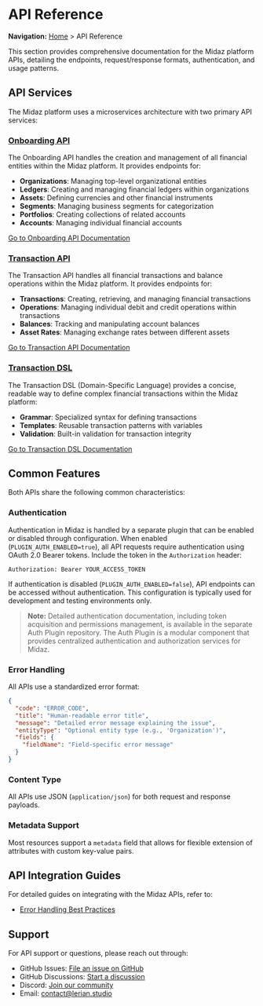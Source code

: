 # API Reference

**Navigation:** [Home](../) > API Reference

This section provides comprehensive documentation for the Midaz platform APIs, detailing the endpoints, request/response formats, authentication, and usage patterns.

## API Services

The Midaz platform uses a microservices architecture with two primary API services:

### [Onboarding API](./onboarding-api/)

The Onboarding API handles the creation and management of all financial entities within the Midaz platform. It provides endpoints for:

- **Organizations**: Managing top-level organizational entities
- **Ledgers**: Creating and managing financial ledgers within organizations
- **Assets**: Defining currencies and other financial instruments
- **Segments**: Managing business segments for categorization
- **Portfolios**: Creating collections of related accounts
- **Accounts**: Managing individual financial accounts

[Go to Onboarding API Documentation](./onboarding-api/)

### [Transaction API](./transaction-api/)

The Transaction API handles all financial transactions and balance operations within the Midaz platform. It provides endpoints for:

- **Transactions**: Creating, retrieving, and managing financial transactions
- **Operations**: Managing individual debit and credit operations within transactions
- **Balances**: Tracking and manipulating account balances
- **Asset Rates**: Managing exchange rates between different assets

[Go to Transaction API Documentation](./transaction-api/)

### [Transaction DSL](./transaction-dsl/)

The Transaction DSL (Domain-Specific Language) provides a concise, readable way to define complex financial transactions within the Midaz platform:

- **Grammar**: Specialized syntax for defining transactions
- **Templates**: Reusable transaction patterns with variables
- **Validation**: Built-in validation for transaction integrity

[Go to Transaction DSL Documentation](./transaction-dsl/)

## Common Features

Both APIs share the following common characteristics:

### Authentication

Authentication in Midaz is handled by a separate plugin that can be enabled or disabled through configuration. When enabled (`PLUGIN_AUTH_ENABLED=true`), all API requests require authentication using OAuth 2.0 Bearer tokens. Include the token in the `Authorization` header:

```
Authorization: Bearer YOUR_ACCESS_TOKEN
```

If authentication is disabled (`PLUGIN_AUTH_ENABLED=false`), API endpoints can be accessed without authentication. This configuration is typically used for development and testing environments only.

> **Note:** Detailed authentication documentation, including token acquisition and permissions management, is available in the separate Auth Plugin repository. The Auth Plugin is a modular component that provides centralized authentication and authorization services for Midaz.

### Error Handling

All APIs use a standardized error format:

```json
{
  "code": "ERROR_CODE",
  "title": "Human-readable error title",
  "message": "Detailed error message explaining the issue",
  "entityType": "Optional entity type (e.g., 'Organization')",
  "fields": {
    "fieldName": "Field-specific error message"
  }
}
```

### Content Type

All APIs use JSON (`application/json`) for both request and response payloads.

### Metadata Support

Most resources support a `metadata` field that allows for flexible extension of attributes with custom key-value pairs.

## API Integration Guides

For detailed guides on integrating with the Midaz APIs, refer to:

- [Error Handling Best Practices](../developer-guide/error-handling.md)

## Support

For API support or questions, please reach out through:
- GitHub Issues: [File an issue on GitHub](https://github.com/LerianStudio/midaz/issues)
- GitHub Discussions: [Start a discussion](https://github.com/LerianStudio/midaz/discussions)
- Discord: [Join our community](https://discord.gg/qtKU6Zwq5b)
- Email: contact@lerian.studio